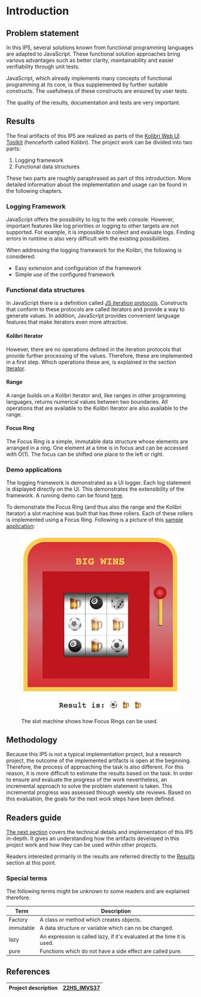 # Introduction

## Problem statement

In this IP5, several solutions known from functional programming languages are adapted to JavaScript. These functional solution approaches bring various advantages such as better clarity, maintainability and easier verifiability through unit tests.

JavaScript, which already implements many concepts of functional programming at its core, is thus supplemented by further suitable constructs. The usefulness of these constructs are ensured by user tests.

The quality of the results, documentation and tests are very important.

## Results

The final artifacts of this IP5 are realized as parts of the [Kolibri Web UI Toolkit](https://webengineering-fhnw.github.io/Kolibri/) (henceforth called Kolibri). The project work can be divided into two parts:&#x20;

1. Logging framework&#x20;
2. Functional data structures

These two parts are roughly paraphrased as part of this introduction. More detailed information about the implementation and usage can be found in the following chapters.

### Logging Framework

JavaScript offers the possibility to log to the web console. However, important features like log priorities or logging to other targets are not supported. For example, it is impossible to collect and evaluate logs. Finding errors in runtime is also very difficult with the existing possibilities.

When addressing the logging framework for the Kolibri, the following is considered:

* Easy extension and configuration of the framework
* Simple use of the configured framework

### Functional data structures

In JavaScript there is a definition called [JS iteration protocols](https://developer.mozilla.org/en-US/docs/Web/JavaScript/Reference/Iteration\_protocols). Constructs that conform to these protocols are called iterators and provide a way to generate values. In addition, JavaScript provides convenient language features that make iterators even more attractive.

#### Kolibri Iterator

However, there are no operations defined in the iteration protocols that provide further processing of the values. Therefore, these are implemented in a first step. Which operations these are, is explained in the section [Iterator](technical-documentation/iterator.md).

#### Range

A range builds on a Kolibri Iterator and, like ranges in other programming languages, returns numerical values between two boundaries. All operations that are available to the Kolibri Iterator are also available to the range.

#### Focus Ring

The Focus Ring is a simple, immutable data structure whose elements are arranged in a ring. One element at a time is in focus and can be accessed with O(1). The focus can be shifted one place to the left or right.

### Demo applications

The logging framework is demonstrated as a UI logger. Each log statement is displayed directly on the UI. This demonstrates the extensibility of the framework. A running demo can be found [here](https://wildwyss.github.io/ip5-overview/contrib/p5\_wild\_wyss/src/logger/logUi/example/logUiExampleView.html).

To demonstrate the Focus Ring (and thus also the range and the Kolibri Iterator) a slot machine was built that has three rollers. Each of these rollers is implemented using a Focus Ring. Following is a picture of this [sample application](https://wildwyss.github.io/ip5-overview/contrib/p5\_wild\_wyss/src/focusring/example/SlotMachine.html):

<figure><img src=".gitbook/assets/image (2) (1).png" alt=""><figcaption><p>The slot machine shows how Focus Rings can be used.</p></figcaption></figure>



## Methodology

Because this IP5 is not a typical implementation project, but a research project, the outcome of the implemented artifacts is open at the beginning. Therefore, the process of approaching the task is also different. For this reason, it is more difficult to estimate the results based on the task. In order to ensure and evaluate the progress of the work nevertheless, an incremental approach to solve the problem statement is taken. This incremental progress was assessed through weekly site reviews. Based on this evaluation, the goals for the next work steps have been defined.

## Readers guide

[The next section](technical-documentation/) covers the technical details and implementation of this IP5 in-depth. It gives an understanding how the artifacts developed in this project work and how they can be used within other projects.

Readers interested primarily in the results are referred directly to the [Results](introduction.md#results) section at this point.

### Special terms

The following terms might be unknown to some readers and are explained therefore.

| Term      | Description                                                             |
| --------- | ----------------------------------------------------------------------- |
| Factory   | A class or method which creates objects.                                |
| immutable | A data structure or variable which can no be changed.                   |
| lazy      | An expression is called lazy, if it's evaluated at the time it is used. |
| pure      | Functions which do not have a side effect are called pure.              |

## References

| Project description | [22HS\_IMVS37](https://wildwyss.github.io/ip5-overview/22HS\_IMVS37%20Funktionale%20Standard%20Library%20f%C3%BCr%20das%20Kolibri%20Web%20UI%20Toolkit.pdf) |
| ------------------- | ----------------------------------------------------------------------------------------------------------------------------------------------------------- |
